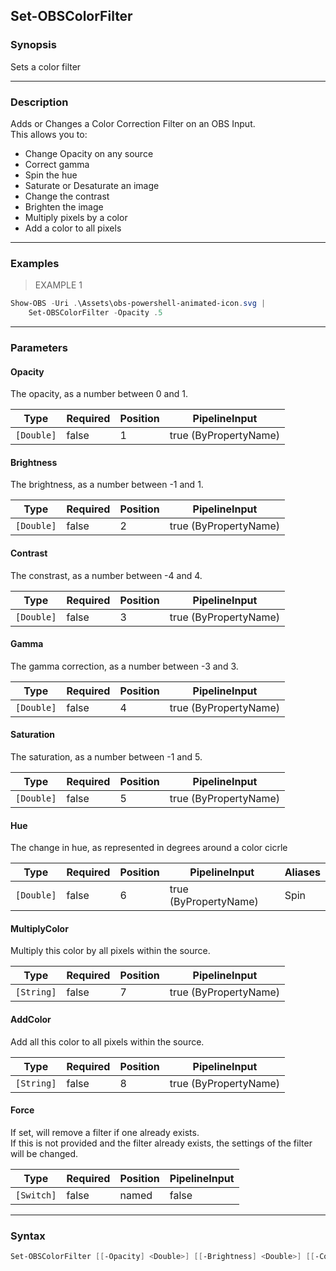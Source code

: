 Set-OBSColorFilter
------------------

### Synopsis
Sets a color filter

---

### Description

Adds or Changes a Color Correction Filter on an OBS Input.    
This allows you to:    
* Change Opacity on any source    
* Correct gamma    
* Spin the hue    
* Saturate or Desaturate an image    
* Change the contrast    
* Brighten the image    
* Multiply pixels by a color    
* Add a color to all pixels

---

### Examples
> EXAMPLE 1

```PowerShell
Show-OBS -Uri .\Assets\obs-powershell-animated-icon.svg |    
    Set-OBSColorFilter -Opacity .5
```

---

### Parameters
#### **Opacity**
The opacity, as a number between 0 and 1.

|Type      |Required|Position|PipelineInput        |
|----------|--------|--------|---------------------|
|`[Double]`|false   |1       |true (ByPropertyName)|

#### **Brightness**
The brightness, as a number between -1 and 1.

|Type      |Required|Position|PipelineInput        |
|----------|--------|--------|---------------------|
|`[Double]`|false   |2       |true (ByPropertyName)|

#### **Contrast**
The constrast, as a number between -4 and 4.

|Type      |Required|Position|PipelineInput        |
|----------|--------|--------|---------------------|
|`[Double]`|false   |3       |true (ByPropertyName)|

#### **Gamma**
The gamma correction, as a number between -3 and 3.

|Type      |Required|Position|PipelineInput        |
|----------|--------|--------|---------------------|
|`[Double]`|false   |4       |true (ByPropertyName)|

#### **Saturation**
The saturation, as a number between -1 and 5.

|Type      |Required|Position|PipelineInput        |
|----------|--------|--------|---------------------|
|`[Double]`|false   |5       |true (ByPropertyName)|

#### **Hue**
The change in hue, as represented in degrees around a color cicrle

|Type      |Required|Position|PipelineInput        |Aliases|
|----------|--------|--------|---------------------|-------|
|`[Double]`|false   |6       |true (ByPropertyName)|Spin   |

#### **MultiplyColor**
Multiply this color by all pixels within the source.

|Type      |Required|Position|PipelineInput        |
|----------|--------|--------|---------------------|
|`[String]`|false   |7       |true (ByPropertyName)|

#### **AddColor**
Add all this color to all pixels within the source.

|Type      |Required|Position|PipelineInput        |
|----------|--------|--------|---------------------|
|`[String]`|false   |8       |true (ByPropertyName)|

#### **Force**
If set, will remove a filter if one already exists.    
If this is not provided and the filter already exists, the settings of the filter will be changed.

|Type      |Required|Position|PipelineInput|
|----------|--------|--------|-------------|
|`[Switch]`|false   |named   |false        |

---

### Syntax
```PowerShell
Set-OBSColorFilter [[-Opacity] <Double>] [[-Brightness] <Double>] [[-Contrast] <Double>] [[-Gamma] <Double>] [[-Saturation] <Double>] [[-Hue] <Double>] [[-MultiplyColor] <String>] [[-AddColor] <String>] [-Force] [<CommonParameters>]
```
